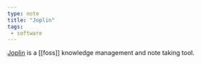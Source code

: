 ```yaml
---
type: note
title: "Joplin"
tags:
 - software
---
```


[Joplin](https://joplinapp.org/) is a [[foss]] knowledge management and note taking tool.